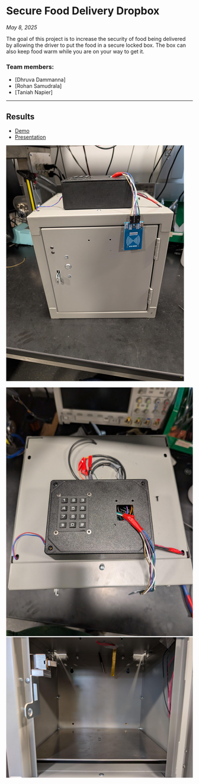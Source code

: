 # Secure Food Delivery Dropbox

*May 8, 2025*


The goal of this project is to increase the security of food being delivered by allowing the driver to put the food in a secure locked box. The box can also keep food warm while you are on your way to get it.

### Team members:
- [Dhruva Dammanna]
- [Rohan Samudrala]
- [Taniah Napier]

---

## Results

- [Demo](https://www.youtube.com/embed/G7g3tOTm3hQ)
- [Presentation](https://courses.grainger.illinois.edu/ece445/getfile.asp?id=24668)

![Secure Box Front Pic](Front_pic.png)

![Secure Box top Pic](toppic.png)
![Secure Box inside Pic](insidepic.png)
